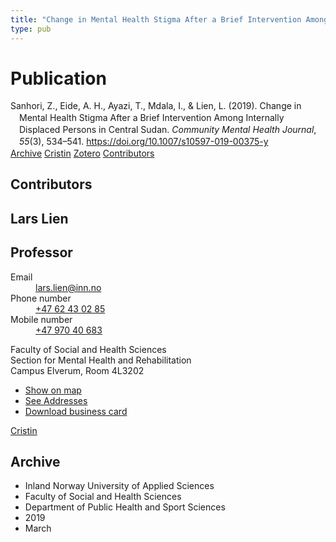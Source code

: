 ```yaml
---
title: "Change in Mental Health Stigma After a Brief Intervention Among Internally Displaced Persons in Central Sudan"
type: pub
---
```

<h1>Publication</h1>
<article id="csl-bib-container-FKESG7N6" class="csl-bib-container">
  <div class="csl-bib-body" style="line-height: 1.35; padding-left: 1em; text-indent:-1em;">
  <div class="csl-entry">Sanhori, Z., Eide, A. H., Ayazi, T., Mdala, I., &amp; Lien, L. (2019). Change in Mental Health Stigma After a Brief Intervention Among Internally Displaced Persons in Central Sudan. <i>Community Mental Health Journal</i>, <i>55</i>(3), 534&#x2013;541. <a href="https://doi.org/10.1007/s10597-019-00375-y">https://doi.org/10.1007/s10597-019-00375-y</a></div>
</div>
  <div class="csl-bib-buttons">
    <a href="#taxonomy-article-FKESG7N6" class="csl-bib-button">Archive</a>
    <a href="https://app.cristin.no/results/show.jsf?id=1685788" alt="Cristin URL" class="csl-bib-button">Cristin</a>
    <a href="http://zotero.org/groups/5022929/items/FKESG7N6" alt="Zotero URL" class="csl-bib-button">Zotero</a>
    <a href="#contributors-article-FKESG7N6" class="csl-bib-button">Contributors</a>
  </div>
  <div id="csl-bib-meta-container-FKESG7N6"></div>
</article>
<div id="csl-bib-meta-FKESG7N6" class="csl-bib-meta">
  <article id="contributors-article-FKESG7N6" class="contributors-article">
    <h1>Contributors</h1>
    <div class="personas">
<div class="vrtx-hinn-person-card">
<div class="photo">
<i class="lar la-user-circle missing-person"></i>
</div>
<div class="info">
<hgroup><h1>Lars Lien</h1>
<h2>Professor</h2>
</hgroup><dl>
<dt>Email</dt>
<dd>
<a href="mailto:lars.lien@inn.no">lars.lien@inn.no</a>
</dd>
<dt>Phone number</dt>
<dd><a href="tel:+4762430285">
+47 62 43 02 85
</a></dd>
<dt>Mobile number</dt>
<dd><a href="tel:+4797040683">
+47 970 40 683
</a></dd>
</dl>
<p>
Faculty of Social and Health Sciences<br>
Section for Mental Health and Rehabilitation<br>
Campus Elverum,
Room 4L3202
</p>
<ul class="vrtx-hinn-links">
<li><a href="https://www.google.com/maps?q=60.88177,11.53669">Show on map</a></li>
<li><a href="https://www.inn.no/english/find-an-employee/lars-lien.html#vrtx-hinn-addresses">See Addresses</a></li>
<li><a href="https://www.inn.no/english/find-an-employee/lars-lien.html?vrtx=vcf">Download business card</a></li>
</ul>
</div>
</div>
<a href="https://app.cristin.no/persons/show.jsf?id=14287" alt="Cristin URL" class="personas-cristin">Cristin</a>
</div>
  </article>
  <article id="taxonomy-article-FKESG7N6" class="taxonomy-article">
    <h1>Archive</h1>
    <ul>
      <li>Inland Norway University of Applied Sciences</li>
      <li>Faculty of Social and Health Sciences</li>
      <li>Department of Public Health and Sport Sciences</li>
      <li>2019</li>
      <li>March</li>
    </ul>
  </article>
</div>

